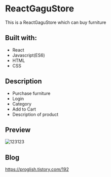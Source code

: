 # ReactGaguStore
  
This is a ReactGaguStore which can buy furniture

  
## Built with:  
  
- React 
- Javascript(ES6)    
- HTML   
- CSS         
  
## Description  
 
- Purchase furniture
- Login
- Category 
- Add to Cart
- Description of product

## Preview 
![123123](https://user-images.githubusercontent.com/65179725/124517250-78159e80-de1e-11eb-8b71-a6b28346908d.png)

## Blog
https://proglish.tistory.com/192  

 
  
